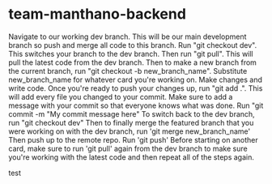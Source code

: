 # team-manthano-backend

Navigate to our working dev branch. This will be our main development branch so push and merge all code to this branch. Run "git checkout dev". This switches your branch to the dev branch. Then run "git pull". This will pull the latest code from the dev branch.
Then to make a new branch from the current branch, run "git checkout -b new_branch_name". Substitute new_branch_name for whatever card you're working on.
Make changes and write code.
Once you're ready to push your changes up, run "git add .". This will add every file you changed to your commit.
Make sure to add a message with your commit so that everyone knows what was done. Run "git commit -m "My commit message here"
To switch back to the dev branch, run "git checkout dev"
Then to finally merge the featured branch that you were working on with the dev branch, run 'git merge new_branch_name'
Then push up to the remote repo. Run 'git push'
Before starting on another card, make sure to run 'git pull' again from the dev branch to make sure you're working with the latest code and then repeat all of the steps again.

test 
